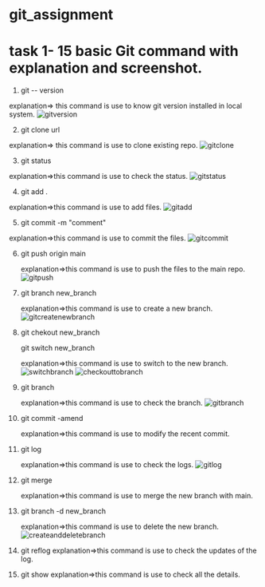 # git_assignment

# task 1- 15 basic Git command with explanation and screenshot.

1. git -- version

  explanation=> this command is use to know git version installed in local system.
  ![gitversion](https://user-images.githubusercontent.com/29401813/196105132-a81f31b0-f94e-441a-86c4-52fab1551a1d.JPG)

2. git clone url

  explanation=> this command is use to clone existing repo.
  ![gitclone](https://user-images.githubusercontent.com/29401813/196105245-46e603a0-d9d5-44e0-a628-3998b907b441.JPG)

3. git status 

  explanation=>this command is use to check the status.
  ![gitstatus](https://user-images.githubusercontent.com/29401813/196105312-46caced0-6fe3-4494-a912-b78d4411d8aa.JPG)

4. git add . 

  explanation=>this command is use to add files.
  ![gitadd](https://user-images.githubusercontent.com/29401813/196105374-52069669-ab41-4fa2-ae6c-0db43a22e409.JPG)

5. git commit -m "comment"

  explanation=>this command is use to commit the files.
  ![gitcommit](https://user-images.githubusercontent.com/29401813/196105462-ff3696d2-74de-4594-a318-367d93d14de4.JPG)

6. git push origin main 

   explanation=>this command is use to push the files to the main repo.
   ![gitpush](https://user-images.githubusercontent.com/29401813/196105545-32c5a0a6-9488-40ac-8ce9-b1206f4c88c4.JPG)

7. git branch new_branch 

   explanation=>this command is use to create a new branch.
   ![gitcreatenewbranch](https://user-images.githubusercontent.com/29401813/196105651-08beb784-f88f-414a-947e-fa7a73ee74fe.JPG) 

8. git chekout new_branch 

   git switch new_branch
   
   explanation=>this command is use to switch to the new branch.
   ![switchbranch](https://user-images.githubusercontent.com/29401813/196105756-713d2b1e-5947-4683-b951-f1eea42366b2.JPG)
   ![checkouttobranch](https://user-images.githubusercontent.com/29401813/196106163-fd35ba35-82ee-440b-9d3d-eebb4eaa7eb7.JPG)


9. git branch 

   explanation=>this command is use to check the branch.
   ![gitbranch](https://user-images.githubusercontent.com/29401813/196106411-cec84602-fac2-4eea-bd32-bf4631578708.JPG)

10. git commit -amend

    explanation=>this command is use to modify the recent commit.

11. git log 

    explanation=>this command is use to check the logs.
    ![gitlog](https://user-images.githubusercontent.com/29401813/196106677-08a15447-87f6-4708-a92a-e3846d2a81e7.JPG)


12. git merge 

    explanation=>this command is use to merge the new branch with main.

13. git branch -d new_branch 

    explanation=>this command is use to delete the new branch.
    ![createanddeletebranch](https://user-images.githubusercontent.com/29401813/196107359-d1e611e4-3e58-4505-b8e5-6e80cc313e6a.JPG)

14. git reflog 
    explanation=>this command is use to check the updates of the log.

15. git show 
    explanation=>this command is use to check all the details.



